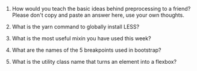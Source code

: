 <!-- Answers to the Self Study Questions go here -->

1. How would you teach the basic ideas behind preprocessing to a friend?  Please don't copy and paste an answer here, use your own thoughts.

<!--Preprocessing is like taking multiple files and having them converted to one file.  Those files are then converted into a language that the browser can read called CSS.-->

2. What is the yarn command to globally install LESS?

<!--yarn globally add less-->
3. What is the most useful mixin you have used this week?

<!--for me, it was a custom mixin named .texting.  This allowed me to add shadows to text either fixed or when hovering-->
4. What are the names of the 5 breakpoints used in bootstrap?
<!--col-12 which is for phones col-sm-12 col-md-12 col-lg-12 col-xl-12.  I know the number doesn't matter for the question but it is just to demonstrate that I understand they will span length of the page for that given device-->
5. What is the utility class name that turns an element into a flexbox?
<!--d-flex-->
